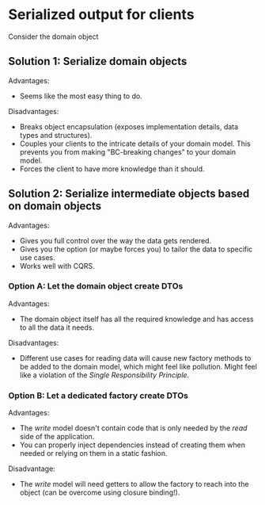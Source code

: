 # Serialized output for clients

Consider the domain object

## Solution 1: Serialize domain objects

Advantages:

- Seems like the most easy thing to do.

Disadvantages:

- Breaks object encapsulation (exposes implementation details, data types and structures).
- Couples your clients to the intricate details of your domain model. This prevents you from making "BC-breaking changes" to your domain model.
- Forces the client to have more knowledge than it should.

## Solution 2: Serialize intermediate objects based on domain objects

Advantages:

- Gives you full control over the way the data gets rendered.
- Gives you the option (or maybe forces you) to tailor the data to specific use cases.
- Works well with CQRS.

### Option A: Let the domain object create DTOs

Advantages:

- The domain object itself has all the required knowledge and has access to all the data it needs.

Disadvantages:

- Different use cases for reading data will cause new factory methods to be added to the domain model, which might feel like pollution. Might feel like a violation of the *Single Responsibility Principle*.

### Option B: Let a dedicated factory create DTOs

Advantages:

- The *write* model doesn't contain code that is only needed by the *read* side of the application.
- You can properly inject dependencies instead of creating them when needed or relying on them in a static fashion.

Disadvantage:

- The *write* model will need getters to allow the factory to reach into the object (can be overcome using closure binding!).
